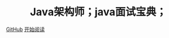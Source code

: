 <h1 align="center">Java架构师；java面试宝典；</h1>

[GitHub](https://github.com/tenbaylor/docsify)
[开始阅读](#快速开始)




